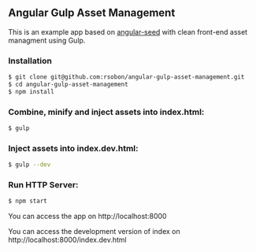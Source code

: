 ## Angular Gulp Asset Management

This is an example app based on [angular-seed](https://github.com/angular/angular-seed) with clean front-end asset managment using Gulp.

### Installation

```bash
$ git clone git@github.com:rsobon/angular-gulp-asset-management.git
$ cd angular-gulp-asset-management
$ npm install
```

### Combine, minify and inject assets into index.html:

```bash
$ gulp
```

### Inject assets into index.dev.html:

```bash
$ gulp --dev
```

### Run HTTP Server:

```bash
$ npm start
```

You can access the app on http://localhost:8000

You can access the development version of index on http://localhost:8000/index.dev.html
